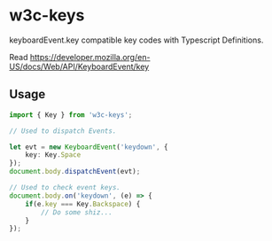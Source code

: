 # w3c-keys

keyboardEvent.key compatible key codes with Typescript Definitions.

Read https://developer.mozilla.org/en-US/docs/Web/API/KeyboardEvent/key

## Usage

```typescript
import { Key } from 'w3c-keys';

// Used to dispatch Events.

let evt = new KeyboardEvent('keydown', {
    key: Key.Space
});
document.body.dispatchEvent(evt);

// Used to check event keys.
document.body.on('keydown', (e) => {
    if(e.key === Key.Backspace) {
        // Do some shiz...
    }
});
```
